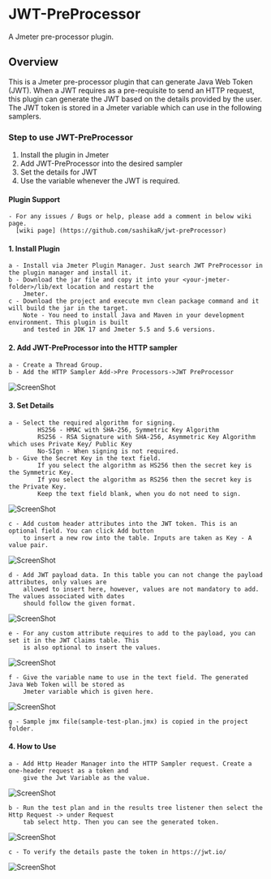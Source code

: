 # JWT-PreProcessor
A Jmeter pre-processor plugin. 

## Overview
This is a Jmeter pre-processor plugin that can generate Java Web Token (JWT). When a JWT requires as a pre-requisite
to send an HTTP request, this plugin can generate the JWT based on the details provided by
the user. The JWT token is stored in a Jmeter variable which can use in the following samplers.

### Step to use JWT-PreProcessor

1. Install the plugin in Jmeter
2. Add JWT-PreProcessor into the desired sampler
3. Set the details for JWT 
4. Use the variable whenever the JWT is required.

#### Plugin Support
    - For any issues / Bugs or help, please add a comment in below wiki page.
      [wiki page] (https://github.com/sashikaR/jwt-preProcessor)

#### 1. Install Plugin
    a - Install via Jmeter Plugin Manager. Just search JWT PreProcessor in the plugin manager and install it.
    b - Download the jar file and copy it into your <your-jmeter-folder>/lib/ext location and restart the
        Jmeter.
    c - Download the project and execute mvn clean package command and it will build the jar in the target.
        Note - You need to install Java and Maven in your development environment. This plugin is built
        and tested in JDK 17 and Jmeter 5.5 and 5.6 versions.

#### 2. Add JWT-PreProcessor into the HTTP sampler

    a - Create a Thread Group.
    b - Add the HTTP Sampler Add->Pre Processors->JWT PreProcessor
 ![ScreenShot](images/image-1.png)

#### 3. Set Details

    a - Select the required algorithm for signing. 
            HS256 - HMAC with SHA-256, Symmetric Key Algorithm
            RS256 - RSA Signature with SHA-256, Asymmetric Key Algorithm which uses Private Key/ Public Key
            No-SIgn - When signing is not required.
    b - Give the Secret Key in the text field.
            If you select the algorithm as HS256 then the secret key is the Symmetric Key.
            If you select the algorithm as RS256 then the secret key is the Private Key.
            Keep the text field blank, when you do not need to sign.
![ScreenShot](images/image-2.png)

    c - Add custom header attributes into the JWT token. This is an optional field. You can click Add button
        to insert a new row into the table. Inputs are taken as Key - A value pair.
![ScreenShot](images/image-3.png)

    d - Add JWT payload data. In this table you can not change the payload attributes, only values are 
        allowed to insert here, however, values are not mandatory to add. The values associated with dates
        should follow the given format.
![ScreenShot](images/image-4.png)

    e - For any custom attribute requires to add to the payload, you can set it in the JWT Claims table. This
        is also optional to insert the values. 
![ScreenShot](images/image-5.png)

    f - Give the variable name to use in the text field. The generated Java Web Token will be stored as
        Jmeter variable which is given here. 
![ScreenShot](images/image-6.png)

    g - Sample jmx file(sample-test-plan.jmx) is copied in the project folder.


#### 4. How to Use

    a - Add Http Header Manager into the HTTP Sampler request. Create a one-header request as a token and 
        give the Jwt Variable as the value.
![ScreenShot](images/image-7.png)

    b - Run the test plan and in the results tree listener then select the Http Request -> under Request
        tab select http. Then you can see the generated token.
![ScreenShot](images/image-8.png)

    c - To verify the details paste the token in https://jwt.io/ 
![ScreenShot](images/image-9.png)


